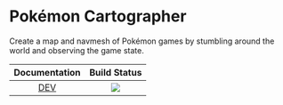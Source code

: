 # Pokémon Cartographer

Create a map and navmesh of Pokémon games by stumbling around the world and observing the game state.

| **Documentation**    | **Build Status**        |
|:--------------------:|:-----------------------:|
| [DEV](https://meltedtofu.com/PokemonCartographer.jl) | [![](https://github.com/meltedtofu/PokemonCartographer.jl/workflows/Runtests/badge.svg)](https://github.com/meltedtofu/PokemonCartographer.jl/actions?query=workflows/CI) |

